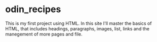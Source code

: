 # odin_recipes
This is my first project using HTML. 
In this site I'll master the basics of HTML, that includes headings, paragraphs, images, list, 
links and the manegement of more pages and file.
